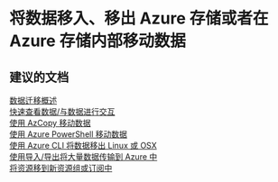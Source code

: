 <properties
    pageTitle="Move Data to, from, or within Azure Storage"
    description="将数据移入、移出 Azure 存储或者在 Azure 存储内部移动数据"
    service="microsoft.classicstorage"
    resource="storageaccounts"
    authors="passaree"
    displayOrder="3"
    selfHelpType="resource"
    supportTopicIds="32551646,32551651,32551652,32551660,32551670"
    resourceTags=""
    productPesIds="15629"
    cloudEnvironments="public"
/>


# <a name="move-data-to-from-or-within-azure-storage"></a>将数据移入、移出 Azure 存储或者在 Azure 存储内部移动数据

## <a name="recommended-documents"></a>**建议的文档**
[数据迁移概述](https://azure.microsoft.com/documentation/articles/storage-moving-data/)<br>
[快速查看数据/与数据进行交互](https://azure.microsoft.com/documentation/articles/storage-explorers/)<br>
[使用 AzCopy 移动数据](https://azure.microsoft.com/documentation/articles/storage-use-azcopy/)<br>
[使用 Azure PowerShell 移动数据](https://azure.microsoft.com/documentation/articles/storage-powershell-guide-full/)<br>
[使用 Azure CLI 将数据移出 Linux 或 OSX](https://azure.microsoft.com/documentation/articles/storage-use-azcopy/)<br>
[使用导入/导出将大量数据传输到 Azure 中](https://azure.microsoft.com/documentation/articles/storage-import-export-service/)<br>
[将资源移到新资源组或订阅中](https://azure.microsoft.com/documentation/articles/resource-group-move-resources/)



<!--HONumber=Nov16_HO4-->


